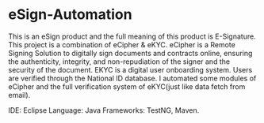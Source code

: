 # eSign-Automation
This is an eSign product and the full meaning of this product is E-Signature. This project is a combination of eCipher & eKYC. eCipher is a Remote Signing Solution to digitally sign documents and contracts online, ensuring the authenticity, integrity, and non-repudiation of the signer and the security of the document. EKYC is a digital user onboarding system. Users are verified through the National ID database. I automated some modules of eCipher and the full verification system of eKYC(just like data fetch from email).




IDE: Eclipse
Language: Java
Frameworks: TestNG, Maven.
